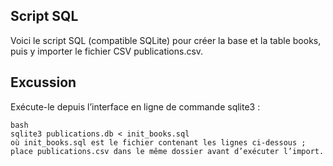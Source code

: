 
## Script SQL
Voici le script SQL (compatible SQLite) pour créer la base et la table books, puis y importer le fichier CSV publications.csv.

## Excussion
Exécute-le depuis l’interface en ligne de commande sqlite3 :

```
bash
sqlite3 publications.db < init_books.sql
où init_books.sql est le fichier contenant les lignes ci-dessous ; place publications.csv dans le même dossier avant d’exécuter l’import.
```